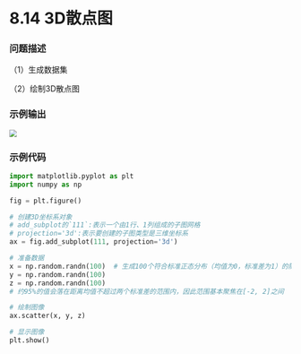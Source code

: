 # 8.14 3D散点图

### 问题描述

（1）生成数据集

（2）绘制3D散点图

### 示例输出

<img src="?raw=true" style="zoom:80%;" />

### 示例代码

```python
import matplotlib.pyplot as plt
import numpy as np

fig = plt.figure()

# 创建3D坐标系对象
# add_subplot的`111`:表示一个由1行、1列组成的子图网格
# projection='3d':表示要创建的子图类型是三维坐标系
ax = fig.add_subplot(111, projection='3d')

# 准备数据
x = np.random.randn(100)  # 生成100个符合标准正态分布（均值为0，标准差为1）的随机数
y = np.random.randn(100)
z = np.random.randn(100)
# 约95%的值会落在距离均值不超过两个标准差的范围内，因此范围基本聚焦在[-2, 2]之间

# 绘制图像
ax.scatter(x, y, z)

# 显示图像
plt.show()
```